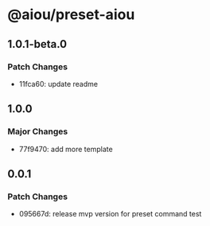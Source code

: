 # @aiou/preset-aiou

## 1.0.1-beta.0

### Patch Changes

- 11fca60: update readme

## 1.0.0

### Major Changes

- 77f9470: add more template

## 0.0.1

### Patch Changes

- 095667d: release mvp version for preset command test
